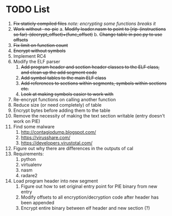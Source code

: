 # TODO List

1. ~~Fix staticly compiled files~~ _note: encrypting some functions breaks it_
2. ~~Work without -no-pie~~
    a. ~~Modify loader.nasm to point to [rip-(instructions so far)-(decrypt_offset)+(func_offset)~~
    b. ~~Change table in poc.py to use offsets~~
3. ~~Fix limit on function count~~
4. ~~Encrypt without symbols~~
5. Implement RC4
6. Modify the ELF parser
    1. ~~Add program header and section header classes to the ELF class, and clean up the add segment code~~
    2. ~~Add symbol tables to the main ELF class~~
    3. ~~Add references to sections within segments, symbols within sections etc.~~
    4. ~~Look at making symbols easier to work with~~
7. Re-encrypt functions on calling another function
8. Reduce size (or need completely) of table
9. Encrypt bytes before adding them to the table
10. Remove the necessity of making the text section writable (entry doesn't work on PIE)
11. Find some malware
    1. http://contagiodump.blogspot.com/
    2. https://virusshare.com/
    3. https://developers.virustotal.com/
12. Figure out why there are differences in the outputs of cal
13. Requirements:
    1. python
    2. virtualenv
    3. nasm
    4. radare2
14. Load program header into new segment
    1. Figure out how to set original entry point for PIE binary from new entry
    2. Modify offsets to all encryption/decryption code after header has been appended
    3. Encrypt entire binary between elf header and new section (?)